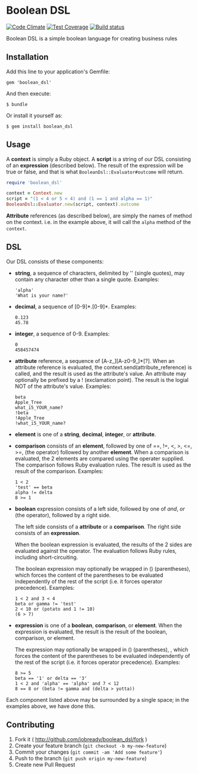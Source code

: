# Boolean DSL

[![Code Climate](https://codeclimate.com/github/jobready/boolean_dsl.png)](https://codeclimate.com/github/jobready/boolean_dsl)
[![Test Coverage](https://codeclimate.com/github/jobready/boolean_dsl/badges/coverage.svg)](https://codeclimate.com/github/jobready/boolean_dsl)
[![Build status](https://badge.buildbox.io/adb8860e18e1f4c6e45f7744dffcc99c4fc1a44fc355a9bc24.svg)](https://buildbox.io/accounts/jobready/projects/boolean-dsl)

Boolean DSL is a simple boolean language for creating business rules

## Installation

Add this line to your application's Gemfile:

    gem 'boolean_dsl'

And then execute:

    $ bundle

Or install it yourself as:

    $ gem install boolean_dsl

## Usage

A **context** is simply a Ruby object. A **script** is a string of our DSL consisting of an **expression**
(described below). The result of the expression will be true or false, and that is what `BooleanDsl::Evaluator#outcome`
will return.

```ruby
require 'boolean_dsl'

context = Context.new
script = "(1 < 4 or 5 < 4) and (1 == 1 and alpha == 1)"
BooleanDsl::Evaluator.new(script, context).outcome

```

**Attribute** references (as described below), are simply the names of method on the context. i.e. in the example above,
it will call the `alpha` method of the `context`.


## DSL

Our DSL consists of these components:

* **string**, a sequence of characters, delimited by '' (single quotes),
  may contain any character other than a single quote. Examples:

      'alpha'
      'What is your name?'

* **decimal**, a sequence of [0-9]\*.[0-9]\*. Examples:

      0.123
      45.78

* **integer**, a sequence of 0-9. Examples:

      0
      458457474

* **attribute** reference, a sequence of [A-z\_][A-z0-9\_]\*[?]. When an attribute reference is evaluated,
  the context.send(attribute_reference) is called, and the result is used as the attribute's value.
  An attribute may optionally be prefixed by a ! (exclamation point). The result is the logial NOT of the
  attribute's value. Examples:

      beta
      Apple_Tree
      what_i5_YOUR_name?
      !beta
      !Apple_Tree
      !what_i5_YOUR_name?

* **element** is one of a **string**, **decimal**, **integer**, or **attribute**.

* **comparison** consists of an **element**, followed by one of ==, !=, <, >, <=, >=, (the operator)
  followed by another **element**. When a comparison is evaluated, the 2 elements are compared using the operater
  supplied. The comparison follows Ruby evaluation rules. The result is used as the result of the comparison. Examples:

      1 < 2
      'test' == beta
      alpha != delta
      8 >= 1

* **boolean** expression consists of a left side, followed by one of _and_, _or_ (the operator),
  followed by a right side.

  The left side consists of a **attribute** or a **comparison**.
  The right side consists of an **expression**.

  When the boolean expression is evaluated, the results of the 2 sides are evaluated against the operator. The
  evaluation follows Ruby rules, including short-circuiting.

  The boolean expression may optionally be wrapped in () (parentheses), which forces the content of the parentheses
  to be evaluated independently of the rest of the script (i.e. it forces operator precedence). Examples:

      1 < 2 and 3 < 4
      beta or gamma != 'test'
      2 < 10 or (potato and 1 != 10)
      (6 > 7)

* **expression** is one of a **boolean**, **comparison**, or **element**. When the expression is evaluated, the result
  is the result of the boolean, comparison, or element.

  The expression may optionally be wrapped in () (parentheses), , which forces the content of the parentheses
  to be evaluated independently of the rest of the script (i.e. it forces operator precedence). Examples:

      8 >= 5
      beta == '1' or delta == '3'
      1 < 2 and 'alpha' == 'alpha' and 7 < 12
      8 == 8 or (beta != gamma and (delta > yotta))

Each component listed above may be surrounded by a single space; in the examples above, we have done this.

## Contributing

1. Fork it ( http://github.com/jobready/boolean_dsl/fork )
2. Create your feature branch (`git checkout -b my-new-feature`)
3. Commit your changes (`git commit -am 'Add some feature'`)
4. Push to the branch (`git push origin my-new-feature`)
5. Create new Pull Request
